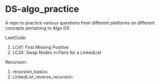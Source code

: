 # DS-algo_practice
A repo to practice various questions from different platforms on different concepts pertaining to Algo DS

LeetCode:
1. LC41: First Missing Positive
2. LC24: Swap Nodes in Pairs for a LinkedList





Recursion:
1. recursion_basics
2. LinkedList_reverse_recursion
